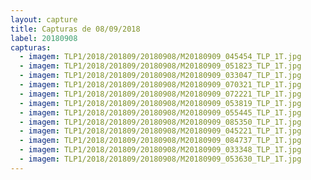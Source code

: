 ```yaml
---
layout: capture
title: Capturas de 08/09/2018
label: 20180908
capturas:
  - imagem: TLP1/2018/201809/20180908/M20180909_045454_TLP_1T.jpg
  - imagem: TLP1/2018/201809/20180908/M20180909_051823_TLP_1T.jpg
  - imagem: TLP1/2018/201809/20180908/M20180909_033047_TLP_1T.jpg
  - imagem: TLP1/2018/201809/20180908/M20180909_070321_TLP_1T.jpg
  - imagem: TLP1/2018/201809/20180908/M20180909_072221_TLP_1T.jpg
  - imagem: TLP1/2018/201809/20180908/M20180909_053819_TLP_1T.jpg
  - imagem: TLP1/2018/201809/20180908/M20180909_055445_TLP_1T.jpg
  - imagem: TLP1/2018/201809/20180908/M20180909_085350_TLP_1T.jpg
  - imagem: TLP1/2018/201809/20180908/M20180909_045221_TLP_1T.jpg
  - imagem: TLP1/2018/201809/20180908/M20180909_084737_TLP_1T.jpg
  - imagem: TLP1/2018/201809/20180908/M20180909_033348_TLP_1T.jpg
  - imagem: TLP1/2018/201809/20180908/M20180909_053630_TLP_1T.jpg
---
```

